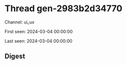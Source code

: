 # Thread gen-2983b2d34770
Channel: ui_ux

First seen: 2024-03-04 00:00:00

Last seen: 2024-03-04 00:00:00

## Digest


